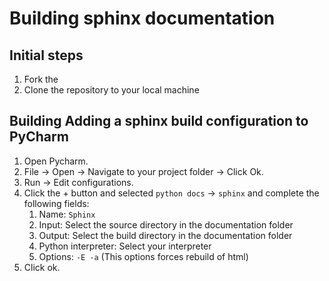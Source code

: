 # Building sphinx documentation

## Initial steps
1. Fork the 
2. Clone the repository to your local machine


## Building Adding a sphinx build configuration to PyCharm
1. Open Pycharm.
2. File -> Open -> Navigate to your project folder -> Click Ok.
3. Run -> Edit configurations. 
4. Click the + button and selected `python docs` -> `sphinx` and complete the 
following fields:
    1. Name: `Sphinx`
    2. Input: Select the source directory in the documentation folder
    3. Output: Select the build directory in the documentation folder
    4. Python interpreter: Select your interpreter
    5. Options: `-E -a` (This options forces rebuild of html)
5. Click ok.

<!---
## Updating documentation
-->





